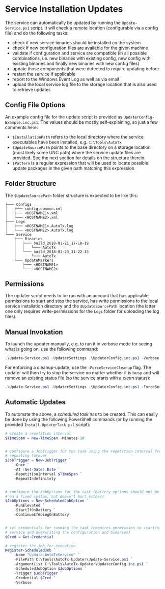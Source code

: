 Service Installation Updates
============================

The service can automatically be updated by running the `Update-Service.ps1`
script. It will check a remote location (configurable via a config file) and do
the following tasks:

- check if new service binaries should be installed on the system
- check if new configuration files are available for the given machine
- validate if configuration and service are compatible (in all possible
  combinations, i.e. new binaries with existing config, new config with existing
  binaries and finally new binaries with new config files)
- update those components that were detected to require updating before
- restart the service if applicable
- report to the Windows Event Log as well as via email
- upload the local service log file to the storage location that is also used
  to retrieve updates

Config File Options
-------------------

An example config file for the update script is provided as
`UpdaterConfig-Example.inc.ps1`. The values should be mostly self-explaining, so
just a few comments here:

- `$InstallationPath` refers to the local directory where the service
  executables have been installed, e.g. `C:\Tools\AutoTx`
- `$UpdateSourcePath` points to the base directory on a storage location (most
  likely some UNC path) where the service update files are provided. See the
  next section for details on the structure therein.
- `$Pattern` is a regular expression that will be used to locate possible
  update packages in the given path matching this expression.

Folder Structure
----------------

The `$UpdateSourcePath` folder structure is expected to be like this:

```
├─── Configs
│   ├─── config.common.xml
│   ├─── <HOSTNAME1>.xml
│   └─── <HOSTNAME2>.xml
├─── Logs
│   ├─── <HOSTNAME1>.AutoTx.log
│   └─── <HOSTNAME2>.AutoTx.log
└─── Service
    ├─── Binaries
    │   ├─── build_2018-01-21_17-18-19
    │   │   └─── AutoTx
    │   └─── build_2018-01-23_11-22-33
    │       └─── AutoTx
    └─── UpdateMarkers
        ├─── <HOSTNAME1>
        └─── <HOSTNAME2>
```

Permissions
-----------

The updater script needs to be run with an account that has applicable
permissions to start and stop the service, has write permissions to the local
service installation directory and the `$UpdateSourcePath` location (the latter
one only requires write-permissions for the `Logs` folder for uploading the log
files).

Manual Invokation
-----------------

To launch the updater manually, e.g. to run it in verbose mode for seeing what
is going on, use the following command:

```powershell
.\Update-Service.ps1 -UpdaterSettings .\UpdaterConfig.inc.ps1 -Verbose
```

For enforcing a cleanup-update, use the `-ForceServiceCleanup` flag. The updater
will then try to stop the service no matter whether it is busy and will remove
an existing status file (so the service starts with a *clean* status):

```powershell
.\Update-Service.ps1 -UpdaterSettings .\UpdaterConfig.inc.ps1 -ForceServiceCleanup -Verbose
```

Automatic Updates
-----------------

To automate the above, a *scheduled task* has to be created. This can easily be
done by using the following PowerShell commands (or by running the provided
`Install-UpdaterTask.ps1` script):

```powershell
# create a repetition interval
$TimeSpan = New-TimeSpan -Minutes 10


# configure a JobTrigger for the task using the repetition interval from above,
# repeating forever
$JobTrigger = New-JobTrigger `
    -Once `
    -At (Get-Date).Date `
    -RepetitionInterval $TimeSpan `
    -RepeatIndefinitely


# configure the JobOptions for the task (battery options should not be required
# on a fixed system, but doesn't hurt either)
$JobOptions = New-ScheduledJobOption `
    -RunElevated `
    -StartIfOnBattery `
    -ContinueIfGoingOnBattery


# set credentials for running the task (requires permission to start/stop the
# service and overwriting the configuration and binaries)
$Cred = Get-Credential

# register the job for execution
Register-ScheduledJob `
    -Name "Update-AutoTxService" `
    -FilePath C:\Tools\AutoTx-Updater\Update-Service.ps1 `
    -ArgumentList C:\Tools\AutoTx-Updater\UpdaterConfig.inc.ps1 `
    -ScheduledJobOption $JobOptions `
    -Trigger $JobTrigger `
    -Credential $Cred `
    -Verbose
```